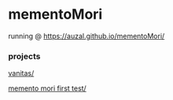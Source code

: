 # mementoMori


running @ https://auzal.github.io/mementoMori/

### projects

[vanitas/](04_noise_selective_blur/)

[memento mori first test/](test_01/)

